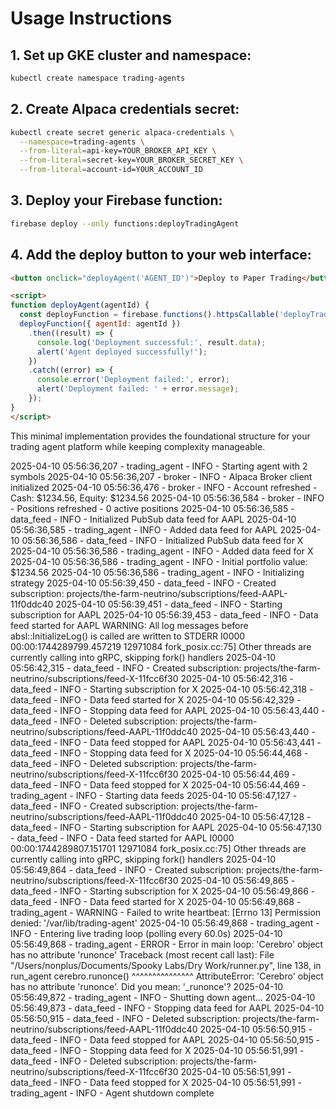 # Usage Instructions

## 1. Set up GKE cluster and namespace:
```bash
kubectl create namespace trading-agents
```

## 2. Create Alpaca credentials secret:
```bash
kubectl create secret generic alpaca-credentials \
  --namespace=trading-agents \
  --from-literal=api-key=YOUR_BROKER_API_KEY \
  --from-literal=secret-key=YOUR_BROKER_SECRET_KEY \
  --from-literal=account-id=YOUR_ACCOUNT_ID
```

## 3. Deploy your Firebase function:
```bash
firebase deploy --only functions:deployTradingAgent
```
## 4. Add the deploy button to your web interface:
```html
<button onclick="deployAgent('AGENT_ID')">Deploy to Paper Trading</button>

<script>
function deployAgent(agentId) {
  const deployFunction = firebase.functions().httpsCallable('deployTradingAgent');
  deployFunction({ agentId: agentId })
    .then((result) => {
      console.log('Deployment successful:', result.data);
      alert('Agent deployed successfully!');
    })
    .catch((error) => {
      console.error('Deployment failed:', error);
      alert('Deployment failed: ' + error.message);
    });
}
</script>
```

This minimal implementation provides the foundational structure for your trading agent platform while keeping complexity manageable.




2025-04-10 05:56:36,207 - trading_agent - INFO - Starting agent with 2 symbols
2025-04-10 05:56:36,207 - broker - INFO - Alpaca Broker client initialized
2025-04-10 05:56:36,476 - broker - INFO - Account refreshed - Cash: $1234.56, Equity: $1234.56
2025-04-10 05:56:36,584 - broker - INFO - Positions refreshed - 0 active positions
2025-04-10 05:56:36,585 - data_feed - INFO - Initialized PubSub data feed for AAPL
2025-04-10 05:56:36,585 - trading_agent - INFO - Added data feed for AAPL
2025-04-10 05:56:36,586 - data_feed - INFO - Initialized PubSub data feed for X
2025-04-10 05:56:36,586 - trading_agent - INFO - Added data feed for X
2025-04-10 05:56:36,586 - trading_agent - INFO - Initial portfolio value: $1234.56
2025-04-10 05:56:36,586 - trading_agent - INFO - Initializing strategy
2025-04-10 05:56:39,450 - data_feed - INFO - Created subscription: projects/the-farm-neutrino/subscriptions/feed-AAPL-11f0ddc40
2025-04-10 05:56:39,451 - data_feed - INFO - Starting subscription for AAPL
2025-04-10 05:56:39,453 - data_feed - INFO - Data feed started for AAPL
WARNING: All log messages before absl::InitializeLog() is called are written to STDERR
I0000 00:00:1744289799.457219 12971084 fork_posix.cc:75] Other threads are currently calling into gRPC, skipping fork() handlers
2025-04-10 05:56:42,315 - data_feed - INFO - Created subscription: projects/the-farm-neutrino/subscriptions/feed-X-11fcc6f30
2025-04-10 05:56:42,316 - data_feed - INFO - Starting subscription for X
2025-04-10 05:56:42,318 - data_feed - INFO - Data feed started for X
2025-04-10 05:56:42,329 - data_feed - INFO - Stopping data feed for AAPL
2025-04-10 05:56:43,440 - data_feed - INFO - Deleted subscription: projects/the-farm-neutrino/subscriptions/feed-AAPL-11f0ddc40
2025-04-10 05:56:43,440 - data_feed - INFO - Data feed stopped for AAPL
2025-04-10 05:56:43,441 - data_feed - INFO - Stopping data feed for X
2025-04-10 05:56:44,468 - data_feed - INFO - Deleted subscription: projects/the-farm-neutrino/subscriptions/feed-X-11fcc6f30
2025-04-10 05:56:44,469 - data_feed - INFO - Data feed stopped for X
2025-04-10 05:56:44,469 - trading_agent - INFO - Starting data feeds
2025-04-10 05:56:47,127 - data_feed - INFO - Created subscription: projects/the-farm-neutrino/subscriptions/feed-AAPL-11f0ddc40
2025-04-10 05:56:47,128 - data_feed - INFO - Starting subscription for AAPL
2025-04-10 05:56:47,130 - data_feed - INFO - Data feed started for AAPL
I0000 00:00:1744289807.151701 12971084 fork_posix.cc:75] Other threads are currently calling into gRPC, skipping fork() handlers
2025-04-10 05:56:49,864 - data_feed - INFO - Created subscription: projects/the-farm-neutrino/subscriptions/feed-X-11fcc6f30
2025-04-10 05:56:49,865 - data_feed - INFO - Starting subscription for X
2025-04-10 05:56:49,866 - data_feed - INFO - Data feed started for X
2025-04-10 05:56:49,868 - trading_agent - WARNING - Failed to write heartbeat: [Errno 13] Permission denied: '/var/lib/trading-agent'
2025-04-10 05:56:49,868 - trading_agent - INFO - Entering live trading loop (polling every 60.0s)
2025-04-10 05:56:49,868 - trading_agent - ERROR - Error in main loop: 'Cerebro' object has no attribute 'runonce'
Traceback (most recent call last):
  File "/Users/nonplus/Documents/Spooky Labs/Dry Work/runner.py", line 138, in run_agent
    cerebro.runonce()
    ^^^^^^^^^^^^^^^
AttributeError: 'Cerebro' object has no attribute 'runonce'. Did you mean: '_runonce'?
2025-04-10 05:56:49,872 - trading_agent - INFO - Shutting down agent...
2025-04-10 05:56:49,873 - data_feed - INFO - Stopping data feed for AAPL
2025-04-10 05:56:50,915 - data_feed - INFO - Deleted subscription: projects/the-farm-neutrino/subscriptions/feed-AAPL-11f0ddc40
2025-04-10 05:56:50,915 - data_feed - INFO - Data feed stopped for AAPL
2025-04-10 05:56:50,915 - data_feed - INFO - Stopping data feed for X
2025-04-10 05:56:51,991 - data_feed - INFO - Deleted subscription: projects/the-farm-neutrino/subscriptions/feed-X-11fcc6f30
2025-04-10 05:56:51,991 - data_feed - INFO - Data feed stopped for X
2025-04-10 05:56:51,991 - trading_agent - INFO - Agent shutdown complete